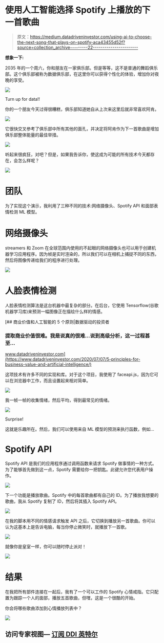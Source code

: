 # 使用人工智能选择 Spotify 上播放的下一首歌曲

> 原文：<https://medium.datadriveninvestor.com/using-ai-to-choose-the-next-song-that-plays-on-spotify-aca43455d52f?source=collection_archive---------22----------------------->

**想象一下:**

2035 年的一个周六，你和朋友在一家俱乐部。但是等等，这不是普通的舞蹈俱乐部。这个俱乐部被称为数据俱乐部，在这里你可以获得个性化的体验，增加你对夜晚的享受。

![](img/c6325c2402efa9e7da5835c2ddc4159d.png)

Turn up for data!!

你的一个朋友今天过得很糟糕，俱乐部知道她自从上次来这里后就非常喜欢阿肯。

![](img/36ffde0b130775cf17e456f1beaa1535.png)

它很快交叉参考了俱乐部中所有其他的面孔，并决定将阿肯作为下一首歌曲是增加俱乐部整体能量的最佳举措。

![](img/cc33a70d2cf7ffd2332e98dac57a1b4d.png)

听起来很疯狂，对吧？但是，如果我告诉你，使这成为可能的所有技术今天都存在，会怎么样呢？

![](img/33c92806b80fa751ac20c017533c2bf0.png)

# 团队

为了实现这个演示，我利用了三种不同的技术:网络摄像头、Spotify API 和面部表情检测 ML 模型。

# 网络摄像头

streamers 和 Zoom 在全球范围内使用的不起眼的网络摄像头也可以用于创建机器学习应用程序。因为帧是实时渲染的，所以我们可以在相机上捕捉不同的东西，然后将图像传递给我们的程序进行处理。

![](img/2838bfdad45e30ac27435b0aad86c7de.png)

# 人脸表情检测

人脸表情检测算法是这台机器中最复杂的部分。在后台，它使用 Tensorflow(谷歌机器学习库)来预测一幅图像正在描绘什么样的情感。

[](https://www.datadriveninvestor.com/2020/07/07/5-principles-for-business-value-and-artificial-intelligence/) [## 商业价值和人工智能的 5 个原则|数据驱动的投资者

### 提取商业价值很难。我是说真的很难...说到高级分析，这一过程甚至…

www.datadriveninvestor.com](https://www.datadriveninvestor.com/2020/07/07/5-principles-for-business-value-and-artificial-intelligence/) 

这项技术有许多不同的实现和库。对于这个项目，我使用了 faceapi.js，因为它可以在浏览器中工作，而且设置起来相对简单。

![](img/90c27f3a39f99113bc8f9b074db00ead.png)

我一帧一帧的收集情绪，然后平均，得到最常见的情绪。

![](img/3c9011e145b6b6076805bbb91d2c7c9c.png)

Surprise!

这就是乐趣所在。然后，我们可以使用来自 ML 模型的预测来执行函数，例如…

# Spotify API

Spotify API 是我们的应用程序通过调用函数来请求 Spotify 做事情的一种方式。为了能够首先做到这一点，Spotify 需要给你一把钥匙。此键允许您代表用户操作。

![](img/b8f7339a0b145a0037e4bea79ff46e21.png)

下一个功能是播放歌曲。Spotify 中的每首歌曲都有自己的 ID。为了播放我想要的歌曲，我从 Spotify 复制了 ID，然后将其插入 Spotify API。

![](img/06c6a8ad884bca11e62bb0177012c9d1.png)

在我的脚本用不同的情感请求触发 API 之后，它切换到播放另一首歌曲。你可以认为这基本上是告诉电脑，每当你停止微笑时，就播放下一首歌。

![](img/ab38fd136535809e29d53b487825a84d.png)

就像你是皇室一样，你可以随时停止派对！

![](img/f8dd74f637902c93c4e81a02757dc49a.png)

# 结果

在我把所有部件连接在一起后，我有了一个可以工作的 Spotify 心情戒指。它只配置为跟踪一个人的面部，播放五首歌曲，但嘿，这是一个很酷的开始。

你会将哪些歌曲添加到心情播放列表中？

![](img/53997db6602cf3ab27a105f6307b41f9.png)

## 访问专家视图— [订阅 DDI 英特尔](https://datadriveninvestor.com/ddi-intel)